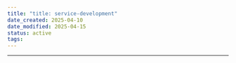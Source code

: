 ```yaml
---
title: "title: service-development"
date_created: 2025-04-10
date_modified: 2025-04-15
status: active
tags: 
---
```


---


